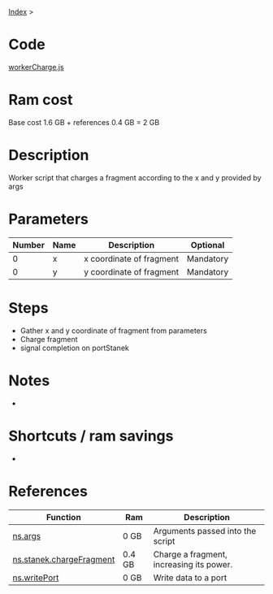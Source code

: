 [Index](./index.md) > [](./workerCharge.md)

# Code
[workerCharge.js](/scripts/workerCharge.js)

# Ram cost
Base cost 1.6 GB + references 0.4 GB = 2 GB

# Description
Worker script that charges a fragment according to the x and y provided by args 

# Parameters
|  Number | Name | Description | Optional |
|  --- | --- | --- | --- |
| 0 | x | x coordinate of fragment | Mandatory |
| 0 | y | y coordinate of fragment | Mandatory |

# Steps
* Gather x and y coordinate of fragment from parameters
* Charge fragment
* signal completion on portStanek

# Notes
-

# Shortcuts / ram savings
-

# References
| Function | Ram | Description |
|  --- | --- | --- |
| [ns.args](https://github.com/bitburner-official/bitburner-src/blob/dev/markdown/bitburner.ns.args.md) | 0 GB | Arguments passed into the script |
| [ns.stanek.chargeFragment](https://github.com/bitburner-official/bitburner-src/blob/dev/markdown/bitburner.stanek.chargefragment.md) | 0.4 GB | Charge a fragment, increasing its power. |
| [ns.writePort](https://github.com/bitburner-official/bitburner-src/blob/dev/markdown/bitburner.ns.writeport.md) | 0 GB | Write data to a port |
